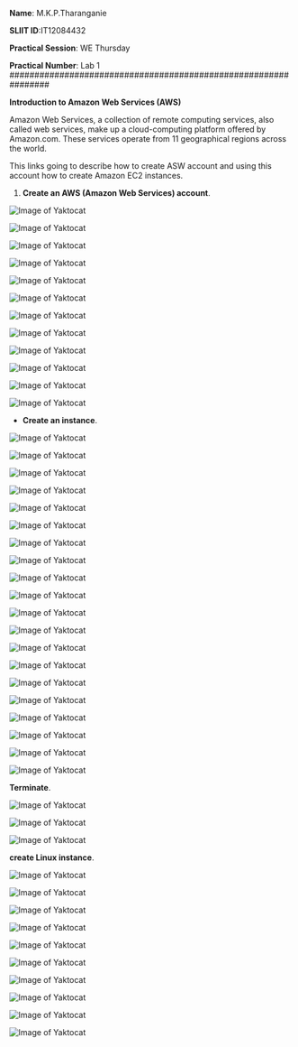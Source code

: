 
 
 **Name**: M.K.P.Tharanganie
 
 **SLIIT ID**:IT12084432
 
 **Practical Session**: WE Thursday 
 
 **Practical Number**: Lab 1
 ################################################################


**Introduction to Amazon Web Services (AWS)**

  Amazon Web Services, a collection of remote computing services, also called web services, make up a cloud-computing
platform offered by Amazon.com. These services operate from 11 geographical regions across the world.

  This links going to describe how to create ASW account and using this account how to create Amazon EC2 instances. 
  
 1. **Create an AWS (Amazon Web Services) account**.
  
  ![Image of Yaktocat](http://i62.tinypic.com/20qcq5i.jpg)
  
  ![Image of Yaktocat](http://i61.tinypic.com/bgtfkx.jpg)
  
  ![Image of Yaktocat](http://i61.tinypic.com/fjfdba.jpg)
  
  ![Image of Yaktocat](http://i59.tinypic.com/ixw6tj.jpg)
  
  ![Image of Yaktocat](http://i60.tinypic.com/2rqn9yq.jpg)

  ![Image of Yaktocat](http://i59.tinypic.com/168gdpz.jpg)
  
  ![Image of Yaktocat](http://i58.tinypic.com/2aeqb02.jpg)
  
  ![Image of Yaktocat](http://i60.tinypic.com/157gapg.jpg)
  
  ![Image of Yaktocat](http://i59.tinypic.com/2hs66a1.jpg)
  
  ![Image of Yaktocat](http://i60.tinypic.com/t9z2x3.jpg)
  
  ![Image of Yaktocat](http://i58.tinypic.com/303bb7p.jpg)
  
  ![Image of Yaktocat](http://i58.tinypic.com/4t4m7o.jpg)
  
  * **Create an instance**.
  
  ![Image of Yaktocat](http://i57.tinypic.com/11iicfm.jpg)
  
  ![Image of Yaktocat](http://i59.tinypic.com/208juj9.jpg)
  
  ![Image of Yaktocat](http://i61.tinypic.com/2uiar0z.jpg)
  
  ![Image of Yaktocat](http://i61.tinypic.com/2r46cef.jpg)
  
  ![Image of Yaktocat](http://i59.tinypic.com/143gvid.jpg)
  
  ![Image of Yaktocat](http://i59.tinypic.com/2cxvry0.jpg)
  
  ![Image of Yaktocat](http://i59.tinypic.com/k82fp.jpg)
  
  ![Image of Yaktocat](http://i62.tinypic.com/2my0nde.jpg)
  
  ![Image of Yaktocat](http://i58.tinypic.com/v5vak8.jpg)
  
  ![Image of Yaktocat](http://i62.tinypic.com/k15q45.jpg)
  
  ![Image of Yaktocat](http://i62.tinypic.com/24cb7eb.jpg)
  
  ![Image of Yaktocat](http://i58.tinypic.com/2qlsig3.jpg)
  
  ![Image of Yaktocat](http://i57.tinypic.com/10oqv5c.jpg)
  
  ![Image of Yaktocat](http://i59.tinypic.com/axd8pg.jpg)
  
  ![Image of Yaktocat](http://i61.tinypic.com/augrxi.jpg)

  ![Image of Yaktocat](http://i57.tinypic.com/snkrqs.jpg)
  
  ![Image of Yaktocat](http://i57.tinypic.com/25zo76a.jpg)
  
  ![Image of Yaktocat](http://i62.tinypic.com/2lmujog.jpg)
  
  ![Image of Yaktocat](http://i58.tinypic.com/2dl5f6e.jpg)
  
  ![Image of Yaktocat](http://i61.tinypic.com/2cdhhqo.jpg)
  
  **Terminate**.
  
  ![Image of Yaktocat](http://i58.tinypic.com/fbf30z.jpg)
  
  ![Image of Yaktocat](http://i60.tinypic.com/jkb02q.jpg)
  
  ![Image of Yaktocat](http://i61.tinypic.com/jsem93.jpg)
  
  **create Linux instance**.
  
  ![Image of Yaktocat](http://i57.tinypic.com/2lmnb4g.jpg)
  
  ![Image of Yaktocat](http://i58.tinypic.com/2i9mhah.jpg)
  
  ![Image of Yaktocat](http://i58.tinypic.com/2f036s7.jpg)
  
  ![Image of Yaktocat](http://i60.tinypic.com/65cy8l.jpg)
  
  ![Image of Yaktocat](http://i57.tinypic.com/2hp0n5l.jpg)
  
  ![Image of Yaktocat](http://i57.tinypic.com/33ktdfn.jpg)
  
  ![Image of Yaktocat](http://i58.tinypic.com/2isz6s6.jpg)
  
  ![Image of Yaktocat](http://i60.tinypic.com/ekj3ww.jpg)
  
  ![Image of Yaktocat](http://i58.tinypic.com/11gu3id.jpg)
  
  ![Image of Yaktocat](http://i62.tinypic.com/amm8g.jpg)
  


